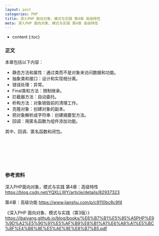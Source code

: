 ```yaml
---
layout: post
categories: PHP
title: 深入PHP 面向对象、模式与实践 第4章 高级特性
meta: 深入PHP 面向对象、模式与实践 第4章 高级特性
---
```

* content
{:toc}

### 正文

本章包括以下内容：
* 静态方法和属性：通过类而不是对象来访问数据和功能。
* 抽象类和接口：设计和实现相分离。
* 错误处理：异常。
* Final类和方法：限制继承。
* 拦截器方法：自动委托。
* 析构方法：对象销毁前的清理工作。
* 克隆对象：创建对象的副本。
* 把对象解析成字符串：创建摘要型方法。
* 回调：用匿名函数为组件添加功能。

其中，回调、匿名函数和闭包。


<br/><br/><br/><br/><br/>
### 参考资料

深入PHP面向对象，模式与实践 第4章：高级特性 <https://blog.csdn.net/YQXLLWY/article/details/82937323>

第4章：高级功能 <https://www.jianshu.com/p/c9110bc8c9f4>

《深入PHP 面向对象、模式与实践（第3版）》 <https://ibaiyang.github.io/blog/books/%E6%B7%B1%E5%85%A5PHP%E9%9D%A2%E5%90%91%E5%AF%B9%E8%B1%A1%E6%A8%A1%E5%BC%8F%E4%B8%8E%E5%AE%9E%E8%B7%B5.pdf>

